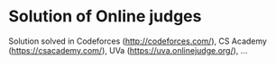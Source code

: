 # Solution of Online judges
Solution solved in Codeforces (http://codeforces.com/), CS Academy (https://csacademy.com/), UVa (https://uva.onlinejudge.org/), ...
